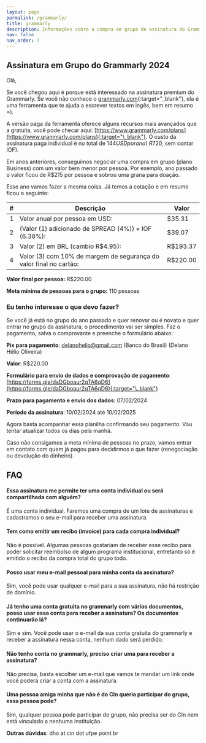 ```yaml
---
layout: page
permalink: /grammarly/
title: grammarly
description: Informações sobre a compra em grupo de assinatura do Grammarly 
nav: false
nav_order: 7
---
```


## Assinatura em Grupo do Grammarly 2024

Olá,

Se você chegou aqui é porque está interessado na assinatura premium do Grammarly.
Se você não conhece o [grammarly.com](https://www.grammarly.com/){:target="\_blank"}, ela é uma ferramenta que te ajuda a escrever textos em ingês, bem em resumo =).

A versão paga da ferramenta oferece alguns recursos mais avançados que a gratuita, você pode checar aqui: [https://www.grammarly.com/plans](https://www.grammarly.com/plans){:target="\_blank"}.
O custo da assinatura paga individual é no total de $144 USD por ano (~ R$720, sem contar IOF).

Em anos anteriores, conseguimos negociar uma compra em grupo (plano Business) com um valor bem menor por pessoa. 
Por exemplo, ano passado o valor ficou de R$215 por pessoa e sobrou uma grana para doação.

Esse ano vamos fazer a mesma coisa. Já temos a cotação e em resumo ficou o seguinte:

| # | Descrição                                                          | Valor    |
|---|--------------------------------------------------------------------|----------|
| 1 | Valor anual por pessoa em USD:                                     | $35.31   |
| 2 | (Valor (1) adicionado de SPREAD (4%)) + IOF (6.38%):               | $39.07   |
| 3 | Valor (2) em BRL (cambio R$4.95):                                  | R$193.37 |
| 4 | Valor (3) com 10% de margem de segurança do valor final no cartão: | R$220.00 |

**Valor final por pessoa:** R$220.00

**Meta mínima de pessoas para o grupo:** 110 pessoas


### Eu tenho interesse o que devo fazer?

Se você já está no grupo do ano passado e quer renovar ou é novato e quer entrar no grupo da assinatura, o procedimento vai ser simples. Faz o pagamento, salva o comprovante e preenche o formulário abaixo:

**Pix para pagamento**: delanohelio@gmail.com (Banco do Brasil) (Delano Hélio Oliveira)

**Valor**: R$220.00

**Formulário para envio de dados e comprovação de pagamento**: [https://forms.gle/daDGboaur2qTA6qD6](https://forms.gle/daDGboaur2qTA6qD6){:target="\_blank"}

**Prazo para pagamento e envio dos dados**: 07/02/2024

**Período da assinatura**: 10/02/2024 até 10/02/2025

Agora basta acompanhar essa planilha confirmando seu pagamento. Vou tentar atualizar todos os dias pela manhã.

Caso não consigamos a meta mínima de pessoas no prazo, vamos entrar em contato com quem já pagou para decidirmos o que fazer (renegociação ou devolução do dinheiro).


## FAQ

#### Essa assinatura me permite ter uma conta individual ou será compartilhada com alguém?
É uma conta individual. Faremos uma compra de um lote de assinaturas e cadastramos o seu e-mail para receber uma assinatura.

#### Tem como emitir um recibo (invoice) para cada compra individual?
Não é possível. Algumas pessoas gostariam de receber esse recibo para poder solicitar reembolso de algum programa institucional, entretanto só é emitido o recibo da compra total do grupo todo.

#### Posso usar meu e-mail pessoal para minha conta da assinatura?
Sim, você pode usar qualquer e-mail para a sua assinatura, não há restrição de domínio.

#### Já tenho uma conta gratuita no grammarly com vários documentos, posso usar essa conta para receber a assinatura? Os documentos continuarão lá?
Sim e sim. Você pode usar o e-mail da sua conta gratuita do grammarly e receber a assinatura nessa conta, nenhum dado será perdido.

#### Não tenho conta no grammarly, preciso criar uma para receber a assinatura?
Não precisa, basta escolher um e-mail que vamos te mandar um link onde você poderá criar a conta com a assinatura.

#### Uma pessoa amiga minha que não é do CIn queria participar do grupo, essa pessoa pode?
Sim, qualquer pessoa pode participar do grupo, não precisa ser do CIn nem está vinculado a nenhuma instituição.


**Outras dúvidas**: dho at cin dot ufpe point br